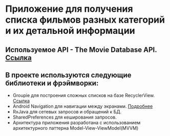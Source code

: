 # Приложение для получения списка фильмов разных категорий и их детальной информации

## Используемое API - The Movie Database API. [Ссылка](https://developers.themoviedb.org/3/getting-started/introduction)

## В проекте используются следующие библиотеки и фрэймворки:

- Groupie для построения сложных списков на базе RecyclerView. [Ссылка](https://github.com/lisawray/groupie)
- Android Navigation для навигации между экранами. [Подробнее](https://developer.android.com/guide/navigation/navigation-getting-started)
- RxJava для сетевых запросов и обращений к БД.
- SharedPreferences для кеширования запросов.
- Архитектура приложения разработана с использованием архитектурного паттерна Model-View-ViewModel(MVVM)

